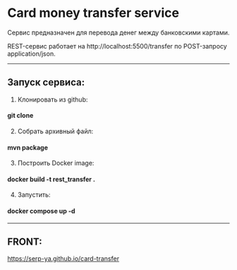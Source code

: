 # Card money transfer service

Сервис предназначен для перевода денег между банковскими картами.

REST-сервис работает на http://localhost:5500/transfer по POST-запросу application/json.

---

## Запуск сервиса:

1. Клонировать из github:
#### git clone
2. Собрать архивный файл:
#### mvn package
3. Построить Docker image:
#### docker build -t rest_transfer .
4. Запустить:
#### docker compose up -d

---

## FRONT:
https://serp-ya.github.io/card-transfer